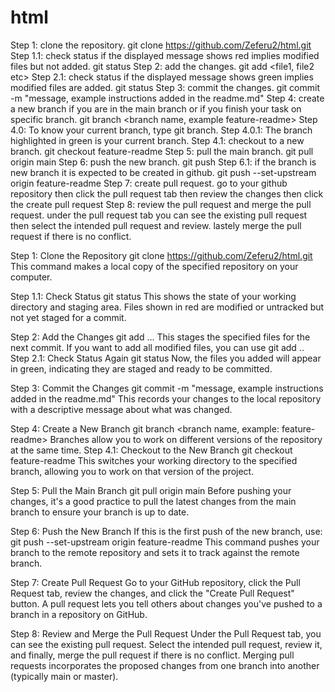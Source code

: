 # html
Step 1: clone the repository. git clone https://github.com/Zeferu2/html.git
Step 1.1: check status if the displayed message shows red implies modified files but not added. git status
Step 2: add the changes. git add <file1, file2 etc>
Step 2.1: check status if the displayed message shows green implies modified files are added. git status
Step 3: commit the changes. git commit -m "message, example instructions added in the readme.md"
Step 4: create a new branch if you are in the main branch or if you finish your task on specific branch. git branch <branch name, example feature-readme> 
Step 4.0: To know your current branch, type git branch.
Step 4.0.1: The branch highlighted in green is your current branch.
Step 4.1: checkout to a new branch. git checkout feature-readme
Step 5: pull the main branch. git pull origin main
Step 6: push the new branch. git push 
Step 6.1: if the branch is new branch it is expected to be created in github.  git push --set-upstream origin feature-readme
Step 7: create pull request. go to your github repository then click the pull request tab then review the changes then click the create pull request
Step 8: review the pull request and merge the pull request. under the pull request tab you can see the existing pull request then select the intended pull request and review. lastely merge the pull request if there is no conflict.

Step 1: Clone the Repository
git clone https://github.com/Zeferu2/html.git
This command makes a local copy of the specified repository on your computer.

Step 1.1: Check Status
git status
This shows the state of your working directory and staging area. Files shown in red are modified or untracked but not yet staged for a commit.

Step 2: Add the Changes
git add <file1> <file2> ...
This stages the specified files for the next commit. If you want to add all modified files, you can use git add ..
Step 2.1: Check Status Again
git status
Now, the files you added will appear in green, indicating they are staged and ready to be committed.

Step 3: Commit the Changes
git commit -m "message, example instructions added in the readme.md"
This records your changes to the local repository with a descriptive message about what was changed.

Step 4: Create a New Branch
git branch <branch name, example: feature-readme>
Branches allow you to work on different versions of the repository at the same time.
Step 4.1: Checkout to the New Branch
git checkout feature-readme
This switches your working directory to the specified branch, allowing you to work on that version of the project.

Step 5: Pull the Main Branch
git pull origin main
Before pushing your changes, it's a good practice to pull the latest changes from the main branch to ensure your branch is up to date.

Step 6: Push the New Branch
If this is the first push of the new branch, use:
git push --set-upstream origin feature-readme
This command pushes your branch to the remote repository and sets it to track against the remote branch.

Step 7: Create Pull Request
Go to your GitHub repository, click the Pull Request tab, review the changes, and click the "Create Pull Request" button.
A pull request lets you tell others about changes you've pushed to a branch in a repository on GitHub.

Step 8: Review and Merge the Pull Request
Under the Pull Request tab, you can see the existing pull request. Select the intended pull request, review it, and finally, merge the pull request if there is no conflict.
Merging pull requests incorporates the proposed changes from one branch into another (typically main or master).